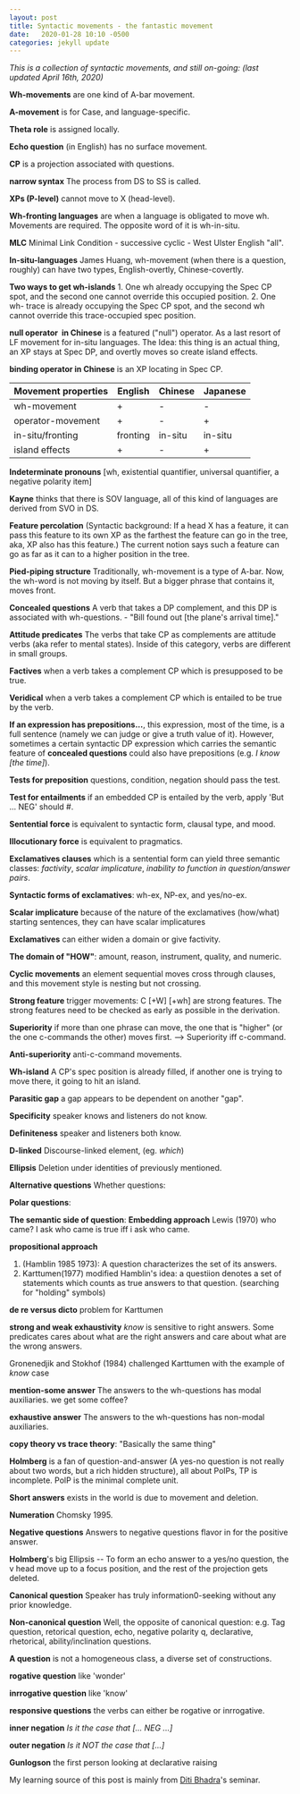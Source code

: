 ```yaml
---
layout: post
title: Syntactic movements - the fantastic movement
date:   2020-01-28 10:10 -0500
categories: jekyll update
---
```


*This is a collection of syntactic movements, and still on-going: (last updated April 16th, 2020)*

**Wh-movements** are one kind of A-bar movement.

**A-movement** is for Case, and language-specific.

**Theta role** is assigned locally.

**Echo question** (in English) has no surface movement.

**CP** is a projection associated with questions.

**narrow syntax** The process from DS to SS is called.

**XPs (P-level)** cannot move to X (head-level).

**Wh-fronting languages** are when a language is obligated to move wh. Movements are required. The opposite word of it is wh-in-situ.

**MLC** Minimal Link Condition - successive cyclic - West Ulster English "all".

**In-situ-languages** James Huang, wh-movement (when there is a question, roughly) can have two types, English-overtly, Chinese-covertly.

**Two ways to get wh-islands** 1. One wh already occupying the Spec CP spot, and the second one cannot override this occupied position. 2. One wh- trace is already occupying the Spec CP spot, and the second wh cannot override this trace-occupied spec position.

**null operator  in Chinese** is a featured ("null") operator. As a last resort of LF movement for in-situ languages. The Idea: this thing is an actual thing, an XP stays at Spec DP, and overtly moves so create island effects.

**binding operator in Chinese** is an XP locating in Spec CP.


| Movement properties | English | Chinese | Japanese |
|-------|-------|--------|---------|
| wh-movement | + | - | - |
| operator-movement | + | - | + |
| in-situ/fronting | fronting | in-situ | in-situ |
| island effects | + | - | + |

**Indeterminate pronouns** [wh, existential quantifier, universal quantifier, a negative polarity item]

**Kayne** thinks that there is SOV language, all of this kind of languages are derived from SVO in DS.

**Feature percolation** (Syntactic background: If a head X has a feature, it can pass this feature to its own XP as the farthest the feature can go in the tree, aka, XP also has this feature.) The current notion says such a feature can go as far as it can to a higher position in the tree.

**Pied-piping structure** Traditionally, wh-movement is a type of A-bar. Now, the wh-word is not moving by itself. But a bigger phrase that contains it, moves front.

**Concealed questions** A verb that takes a DP complement, and this DP is associated with wh-questions. - "Bill found out [the plane's arrival time]."

**Attitude predicates** The verbs that take CP as complements are attitude verbs (aka refer to mental states). Inside of this category, verbs are different in small groups.

**Factives** when a verb takes a complement CP which is presupposed to be true.

**Veridical** when a verb takes a complement CP which is entailed to be true by the verb.

**If an expression has prepositions...**, this expression, most of the time, is a full sentence (namely we can judge or give a truth value of it). However, sometimes a certain syntactic DP expression which carries the semantic feature of **concealed questions** could also have prepositions (e.g. *I know [the time]*).

**Tests for preposition** questions, condition, negation should pass the test.

**Test for entailments** if an embedded CP is entailed by the verb, apply 'But ... NEG' should #.

**Sentential force** is equivalent to syntactic form, clausal type, and mood.

**Illocutionary force** is equivalent to pragmatics.

**Exclamatives clauses** which is a sentential form can yield three semantic classes: *factivity*, *scalar implicature*, *inability to function in question/answer pairs*.

**Syntactic forms of exclamatives**: wh-ex, NP-ex, and yes/no-ex.

**Scalar implicature** because of the nature of the exclamatives (how/what) starting sentences, they can have scalar implicatures

**Exclamatives** can either widen a domain or give factivity.

**The domain of "HOW"**: amount, reason, instrument, quality, and numeric.

**Cyclic movements** an element sequential moves cross through clauses, and this movement style is nesting but not crossing.

**Strong feature** trigger movements: C [+W] [+wh] are strong features. The strong features need to be checked as early as possible in the derivation.

**Superiority** if more than one phrase can move, the one that is "higher" (or the one c-commands the other) moves first. --> Superiority iff c-command.

**Anti-superiority** anti-c-command movements.

**Wh-island** A CP's spec position is already filled, if another one is trying to move there, it going to hit an island.

**Parasitic gap** a gap appears to be dependent on another "gap".

**Specificity** speaker knows and listeners do not know.

**Definiteness** speaker and listeners both know.

**D-linked** Discourse-linked element, (eg. *which*)

**Ellipsis** Deletion under identities of previously mentioned.

**Alternative questions** Whether questions:

**Polar questions**:

**The semantic side of question**:
**Embedding approach** Lewis (1970) who came? I ask who came is true iff i ask who came.

**propositional approach**
1. (Hamblin 1985 1973): A question characterizes the set of its answers.
2. Karttumen(1977) modified Hamblin's idea: a questiion denotes a set of statements which counts as true answers to that question. (searching for "holding" symbols)

**de re versus dicto** problem for Karttumen

**strong and weak exhaustivity** *know* is sensitive to right answers. Some predicates cares about what are the right answers and care about what are the wrong answers.

Gronenedjik and Stokhof (1984) challenged Karttumen with the example of *know* case

**mention-some answer** The answers to the wh-questions has modal auxiliaries. we get some coffee?

**exhaustive answer** The answers to the wh-questions has non-modal auxiliaries.

**copy theory vs trace theory**: "Basically the same thing"

**Holmberg** is a fan of question-and-answer (A yes-no question is not really about two words, but a rich hidden structure), all about PolPs, TP is incomplete. PolP is the minimal complete unit.

**Short answers** exists in the world is due to movement and deletion.

**Numeration** Chomsky 1995.

**Negative questions** Answers to negative questions flavor in for the positive answer.

**Holmberg**'s big Ellipsis -- To form an echo answer to a yes/no question, the v head move up to a focus position, and the rest of the projection gets deleted.

**Canonical question** Speaker has truly information0-seeking without any prior knowledge.

**Non-canonical question** Well, the opposite of canonical question: e.g. Tag question, retorical question, echo, negative polarity q, declarative, rhetorical, ability/inclination questions.

**A question** is not a homogeneous class, a diverse set of constructions.

**rogative question** like 'wonder'

**inrrogative question** like 'know'

**responsive questions** the verbs can either be rogative or inrrogative.

**inner negation** *Is it the case that [... NEG ...]*

**outer negation**  *Is it NOT the case that [...]*

**Gunlogson** the first person looking at declarative raising



My learning source of this post is mainly from [Diti Bhadra]'s seminar.

[Diti Bhadra]: http://www.ditibhadra.com/
